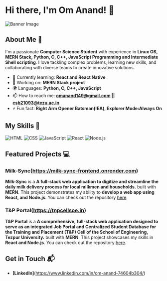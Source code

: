 # Hi there, I'm Om Anand! 👋

![Banner Image](https://upload.wikimedia.org/wikipedia/commons/a/a7/Binary-code.png)

## About Me 🚀

I'm a passionate **Computer Science Student** with experience in **Linux OS, MERN Stack, Python, C, C++, JavaScript Programming and Intermediate Shell scripting**. I love tackling complex problems, learning new skills, and collaborating with diverse teams to create innovative solutions.

- 🌱 Currently learning: **React and React Native**
- 🔭 Working on: **MERN Stack project**
- 🌍 Languages: **Python, C, C++, JavaScript**
- 📫 How to reach me: **omanand149@gmail.com || csb21093@tezu.ac.in**
- ⚡ Fun fact: **Right Arm Opener Batsman(!EA), Explorer Mode:Always On**

## My Skills 🧠

![HTML](https://img.shields.io/badge/-HTML-E34F26?style=flat-square&logo=html5&logoColor=white)
![CSS](https://img.shields.io/badge/-CSS-1572B6?style=flat-square&logo=css3&logoColor=white)
![JavaScript](https://img.shields.io/badge/-JavaScript-F7DF1E?style=flat-square&logo=javascript&logoColor=black)
![React](https://img.shields.io/badge/-React-61DAFB?style=flat-square&logo=react&logoColor=black)
![Node.js](https://img.shields.io/badge/-Node.js-339933?style=flat-square&logo=node.js&logoColor=white)

## Featured Projects 💻

### Milk-Sync(https://milk-sync-frontend.onrender.com)

**Milk-Sync** is a **A full-stack web application to digitize and streamline the daily milk delivery process for local milkmen and households.** built with **MERN**. This project demonstrates my ability to **develop a web app using React, and Node.js**. You can check out the repository [here](https://github.com/OM-BUILDS/milk-sync).

### T&P Portal(https://tnpcellsoe.in)

**T&P Portal** is a **A comprehensive, full-stack web application designed to serve as an integrated Job Portal and Centralized Student Database for the Training and Placement (T&P) Cell of the School of Engineering, Tezpur University.** built with **MERN**. This project showcases my skills in **React and Node.js**. You can check out the repository [here](https://github.com/OM-BUILDS/TnP-Portal).

## Get in Touch 📬

- **[LinkedIn]**(https://www.linkedin.com/in/om-anand-74604b304/)


